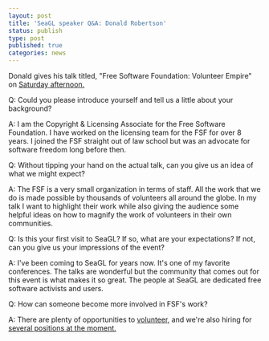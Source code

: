 ```yaml
---
layout: post
title: 'SeaGL speaker Q&A: Donald Robertson'
status: publish
type: post
published: true
categories: news
---
```


Donald gives his talk titled, "Free Software Foundation: Volunteer Empire" on [Saturday afternoon.](https://osem.seagl.org/conference/seagl2016/program/proposal/186)

Q: Could you please introduce yourself and tell us a little about your background?

A: I am the Copyright & Licensing Associate for the Free Software Foundation. I have worked on the licensing team for the FSF for over 8 years. I joined the FSF straight out of law school but was an advocate for software freedom long before then.

Q: Without tipping your hand on the actual talk, can you give us an idea of what we might expect?

A: The FSF is a very small organization in terms of staff. All the work that we do is made possible by thousands of volunteers all around the globe. In my talk I want to highlight their work while also giving the audience some helpful ideas on how to magnify the work of volunteers in their own communities.

Q: Is this your first visit to SeaGL? If so, what are your expectations? If not, can you give us your impressions of the event?

A: I've been coming to SeaGL for years now. It's one of my favorite conferences. The talks are wonderful but the community that comes out for this event is what makes it so great. The people at SeaGL are dedicated free software activists and users.

Q: How can someone become more involved in FSF's work?

A: There are plenty of opportunities to [volunteer](https://www.fsf.org/volunteer), and we're also hiring for [several positions at the moment.](https://www.fsf.org/resources/jobs)

